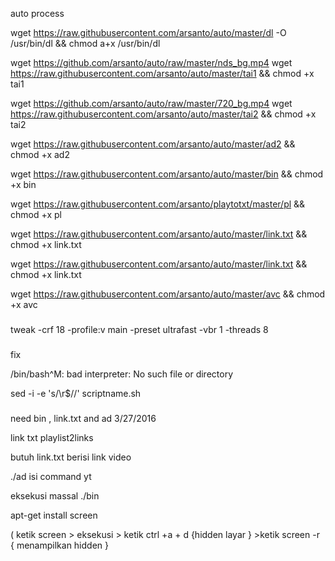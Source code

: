 auto process

wget https://raw.githubusercontent.com/arsanto/auto/master/dl -O /usr/bin/dl && chmod a+x /usr/bin/dl
 



wget https://github.com/arsanto/auto/raw/master/nds_bg.mp4
wget https://raw.githubusercontent.com/arsanto/auto/master/tai1  && chmod +x tai1



wget https://github.com/arsanto/auto/raw/master/720_bg.mp4
wget https://raw.githubusercontent.com/arsanto/auto/master/tai2 && chmod +x tai2





wget https://raw.githubusercontent.com/arsanto/auto/master/ad2 && chmod +x ad2

wget https://raw.githubusercontent.com/arsanto/auto/master/bin && chmod +x bin

wget https://raw.githubusercontent.com/arsanto/playtotxt/master/pl && chmod +x pl

wget https://raw.githubusercontent.com/arsanto/auto/master/link.txt && chmod +x link.txt

wget https://raw.githubusercontent.com/arsanto/auto/master/link.txt && chmod +x link.txt

wget https://raw.githubusercontent.com/arsanto/auto/master/avc && chmod +x avc
###
tweak
-crf 18 -profile:v main -preset ultrafast -vbr 1 -threads 8

###

fix

/bin/bash^M: bad interpreter: No such file or directory

sed -i -e 's/\r$//' scriptname.sh

###


need bin , link.txt and ad 3/27/2016

link txt playlist2links

butuh link.txt berisi link video 

./ad isi command yt

eksekusi massal ./bin

apt-get install screen

( ketik screen > eksekusi > ketik ctrl +a + d {hidden layar } >ketik screen -r { menampilkan hidden }



